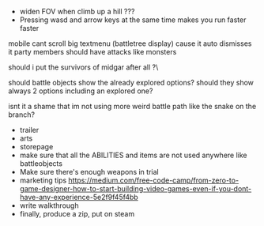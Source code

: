 - widen FOV when climb up a hill ???
- Pressing wasd and arrow keys at the same time makes you run faster faster

mobile cant scroll big textmenu (battletree display) cause it auto dismisses it
party members should have attacks like monsters



should i put the survivors of midgar after all ?\

should battle objects show the already explored options? should they show always 2 options including an explored one?

isnt it a shame that im not using more weird battle path like the snake on the branch?



- trailer
- arts
- storepage
- make sure that all the ABILITIES and items are not used anywhere like battleobjects
- Make sure there's enough weapons in trial
- marketing tips https://medium.com/free-code-camp/from-zero-to-game-designer-how-to-start-building-video-games-even-if-you-dont-have-any-experience-5e2f9f45f4bb
- write walkthrough
- finally, produce a zip, put on steam
